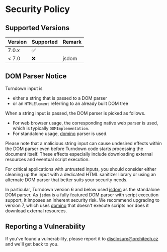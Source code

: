 # Security Policy

## Supported Versions

| Version | Supported          | Remark |
| ------- | ------------------ | -------|
| 7.0.x   | :white_check_mark: | |
| < 7.0   | :x:                | jsdom |

## DOM Parser Notice

Turndown input is
* either a string that is passed to a DOM parser
* or an `HTMLElement` referring to an already built DOM tree

When a string input is passed, the DOM parser is picked as follows.
* For web browser usage, the corresponding native web parser is used, which is typically `DOMImplementation`.
* For standalone usage, [domino](https://github.com/fgnass/domino) parser is used.

Please note that a malicious string input can cause undesired effects within the DOM parser
even before Turndown code starts processing the document itself.
These effects especially include downloading external resources and eventual script execution.

For critical applications with untrusted inputs, you should consider either cleaning up 
the input with a dedicated HTML sanitizer library or using an alternate DOM parser that
better suits your security needs.

In particular, Turndown version 6 and below used [jsdom](https://github.com/jsdom/jsdom) as the
standalone DOM parser. As `jsdom` is a fully featured DOM parser with script execution support,
it imposes an inherent security risk. We recommend upgrading to version 7, which uses
[domino](https://github.com/fgnass/domino) that doesn't execute scripts nor does it download
external resources.

## Reporting a Vulnerability

If you've found a vulnerability, please report it to disclosure@orchitech.cz and we'll get back to you.
